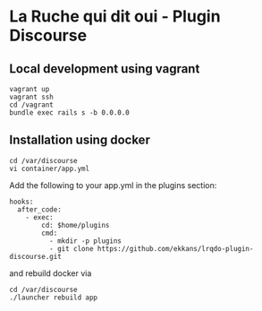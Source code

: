 La Ruche qui dit oui - Plugin Discourse
=======================================

## Local development using vagrant

```
vagrant up
vagrant ssh
cd /vagrant
bundle exec rails s -b 0.0.0.0
```

## Installation using docker

```
cd /var/discourse
vi container/app.yml
```

Add the following to your app.yml in the plugins section:

```
hooks:
  after_code:
    - exec:
        cd: $home/plugins
        cmd:
          - mkdir -p plugins
          - git clone https://github.com/ekkans/lrqdo-plugin-discourse.git
```

and rebuild docker via

```
cd /var/discourse
./launcher rebuild app
```
